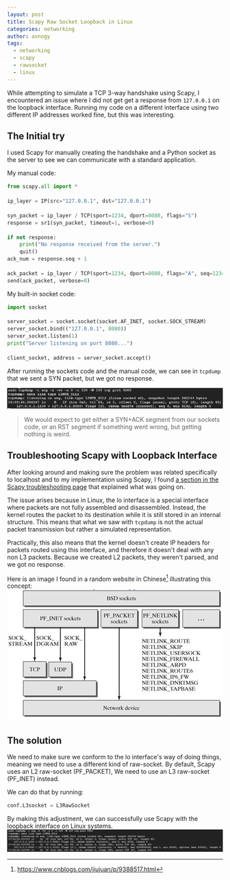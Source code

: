 ```yaml
---
layout: post
title: Scapy Raw Socket Loopback in Linux
categories: networking
author: avnogy
tags:
  - networking
  - scapy
  - rawsocket
  - linux
---
```


While attempting to simulate a TCP 3-way handshake using Scapy, I encountered an issue where I did not get get a response from `127.0.0.1` on the loopback interface.
Running my code on a different interface using two different IP addresses worked fine, but this was interesting.
## The Initial try
I used Scapy for manually creating the handshake and a Python socket as the server to see we can communicate with a standard application.

My manual code:
```python
from scapy.all import *

ip_layer = IP(src="127.0.0.1", dst="127.0.0.1")

syn_packet = ip_layer / TCP(sport=1234, dport=8080, flags="S")
response = sr1(syn_packet, timeout=1, verbose=0)

if not response:
    print("No response received from the server.")
    quit()
ack_num = response.seq + 1

ack_packet = ip_layer / TCP(sport=1234, dport=8080, flags="A", seq=1234, ack=ack_num)
send(ack_packet, verbose=0)
```

My built-in socket code:
```python
import socket

server_socket = socket.socket(socket.AF_INET, socket.SOCK_STREAM)
server_socket.bind(("127.0.0.1", 8080))
server_socket.listen(1)
print("Server listening on port 8080...")

client_socket, address = server_socket.accept()
```

After running the sockets code and the manual code, we can see in `tcpdump` that we sent a SYN packet, but we got no response.

![](/assets/code/scapyrawsocket/Pasted%20image%2020250301200358.png)
> We would expect to get either a SYN+ACK segment from our sockets code, or an RST segment if something went wrong, but getting nothing is weird.

## Troubleshooting Scapy with Loopback Interface

After looking around and making sure the problem was related specifically to localhost and to my implementation using Scapy, I found [a section in the Scapy troubleshooting page](https://scapy.readthedocs.io/en/latest/troubleshooting.html#i-can-t-ping-127-0-0-1-or-1-scapy-does-not-work-with-127-0-0-1-or-1-on-the-loopback-interface) that explained what was going on. 

The issue arises because in Linux, the lo interface is a special interface where packets are not fully assembled and disassembled. Instead, the kernel routes the packet to its destination while it is still stored in an internal structure. This means that what we saw with `tcpdump` is not the actual packet transmission but rather a simulated representation.

Practically, this also means that the kernel doesn't create IP headers for packets routed using this interface, and therefore it doesn't deal with any non L3 packets. Because we created L2 packets, they weren't parsed, and we got no response.

Here is an image I found in a random website in Chinese[^1] illustrating this concept:
![](/assets/code/scapyrawsocket/Pasted%20image%2020250301203330.png)

## The solution

We need to make sure we conform to the lo interface's way of doing things, meaning we need to use a different kind of raw-socket. By default, Scapy uses an L2 raw-socket (PF_PACKET), We need to use an L3 raw-socket (PF_INET) instead.

We can do that by running:
```python
conf.L3socket = L3RawSocket
```

By making this adjustment, we can successfully use Scapy with the loopback interface on Linux systems.
![](/assets/code/scapyrawsocket/Pasted%20image%2020250301200310.png)


[^1]: <https://www.cnblogs.com/jiujuan/p/9388517.html>
